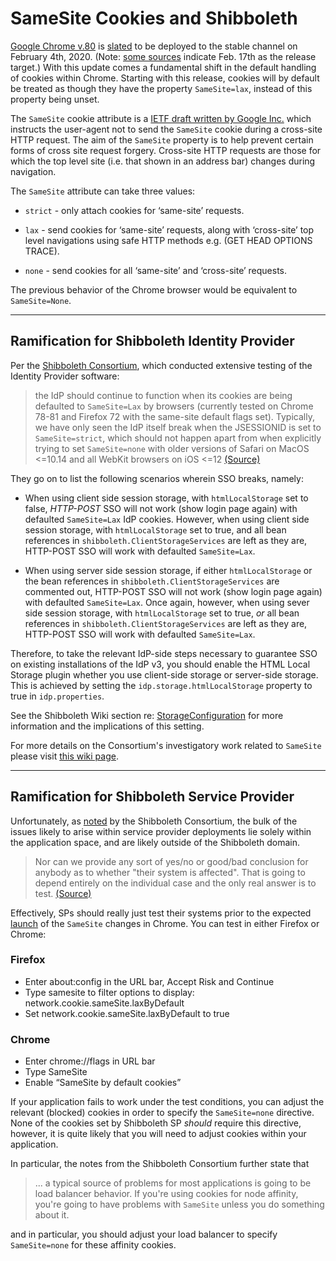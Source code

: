 # SameSite Cookies and Shibboleth

[Google Chrome v.80](https://www.chromestatus.com/feature/5088147346030592) is [slated](https://www.chromestatus.com/features/schedule) to be deployed to the stable channel on February 4th, 2020. (Note: [some sources](https://www.chromium.org/updates/same-site) indicate Feb. 17th as the release target.) With this update comes a fundamental shift in the default handling of cookies within Chrome. Starting with this release, cookies will by default be treated as though they have the property `SameSite=lax`, instead of this property being unset.

The `SameSite` cookie attribute is a [IETF draft written by Google Inc.](https://tools.ietf.org/html/draft-west-first-party-cookies-07) which instructs the user-agent not to send the `SameSite` cookie during a cross-site HTTP request. The  aim of the `SameSite` property is to help prevent certain forms of cross site request forgery. Cross-site HTTP requests are those for which the top level site (i.e. that shown in an address bar) changes during navigation.

The `SameSite` attribute can take three values:

  - `strict` - only attach cookies for ‘same-site’ requests.

  - `lax` - send cookies for ‘same-site’ requests, along with ‘cross-site’ top level navigations using safe HTTP methods e.g. (GET HEAD OPTIONS TRACE).

  - `none` - send cookies for all ‘same-site’ and ‘cross-site’ requests.

The previous behavior of the Chrome browser would be equivalent to `SameSite=None`.

---

## Ramification for Shibboleth Identity Provider

Per the [Shibboleth Consortium](https://wiki.shibboleth.net/confluence/display/DEV/IdP+SameSite+Testing#IdPSameSiteTesting-Conclusion), which conducted extensive testing of the Identity Provider software:

> the IdP should continue to function when its cookies are being defaulted to `SameSite=Lax` by browsers (currently tested on Chrome 78-81 and Firefox 72 with the same-site default flags set). Typically, we have only seen the IdP itself break when the JSESSIONID is set to `SameSite=strict`, which should not happen apart from when explicitly trying to set `SameSite=none` with older versions of Safari on MacOS <=10.14 and all WebKit browsers on iOS <=12 [(Source)](https://wiki.shibboleth.net/confluence/display/DEV/IdP+SameSite+Testing#IdPSameSiteTesting-Conclusion)

They go on to list the following scenarios wherein SSO breaks, namely:

  - When using client side session storage, with `htmlLocalStorage` set to false, *HTTP-POST* SSO will not work (show login page again) with defaulted `SameSite=Lax` IdP cookies. However, when using client side session storage, with `htmlLocalStorage` set to true, and all bean references in `shibboleth.ClientStorageServices` are left as they are, HTTP-POST SSO will work with defaulted `SameSite=Lax`.

  - When using server side session storage, if either `htmlLocalStorage` or the bean references in `shibboleth.ClientStorageServices` are commented out, HTTP-POST SSO will not work (show login page again) with defaulted `SameSite=Lax`. Once again, however, when using sever side session storage, with `htmlLocalStorage` set to true, *or* all bean references in `shibboleth.ClientStorageServices` are left as they are, HTTP-POST SSO will work with defaulted `SameSite=Lax`.

Therefore, to take the relevant IdP-side steps necessary to guarantee SSO on existing installations of the IdP v3, you should enable the HTML Local Storage plugin whether you use client-side storage or server-side storage. This is achieved by setting the `idp.storage.htmlLocalStorage` property to true in `idp.properties`.

See the Shibboleth Wiki section re: [StorageConfiguration](https://wiki.shibboleth.net/confluence/display/IDP30/StorageConfiguration) for more information and the implications of this setting.

For more details on the Consortium's investigatory work related to `SameSite` please visit [this wiki page](https://wiki.shibboleth.net/confluence/display/IDP30/SameSite).

---

## Ramification for Shibboleth Service Provider

Unfortunately, as [noted](https://wiki.shibboleth.net/confluence/pages/viewpage.action?pageId=72712631) by the Shibboleth Consortium, the bulk of the issues likely to arise within service provider deployments lie solely within the application space, and are likely outside of the Shibboleth domain.

> Nor can we provide any sort of yes/no or good/bad conclusion for anybody as to whether "their system is affected". That is going to depend entirely on the individual case and the only real answer is to test. [(Source)](https://wiki.shibboleth.net/confluence/pages/viewpage.action?pageId=72712631)

Effectively, SPs should really just test their systems prior to the expected [launch](https://www.chromestatus.com/features/schedule) of the `SameSite` changes in Chrome. You can test in either Firefox or Chrome:

### Firefox

  - Enter about:config in the URL bar, Accept Risk and Continue
  - Type samesite to filter options to display: network.cookie.sameSite.laxByDefault
  - Set network.cookie.sameSite.laxByDefault to true

### Chrome

  - Enter chrome://flags in URL bar
  - Type SameSite
  - Enable “SameSite by default cookies”

If your application fails to work under the test conditions, you can adjust the relevant (blocked) cookies in order to specify the `SameSite=none` directive. None of the cookies set by Shibboleth SP *should* require this directive, however, it is quite likely that you will need to adjust cookies within your application.

In particular, the notes from the Shibboleth Consortium further state that

> ... a typical source of problems for most applications is going to be load balancer behavior. If you're using cookies for node affinity, you're going to have problems with `SameSite` unless you do something about it.

and in particular, you should adjust your load balancer to specify `SameSite=none` for these affinity cookies.
